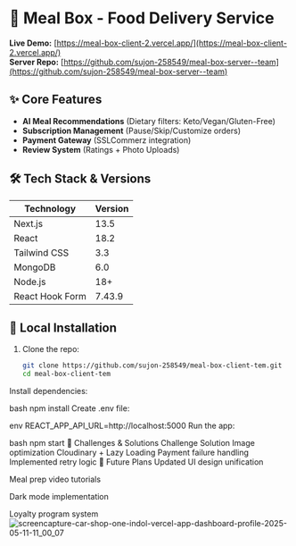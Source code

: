 # 🍱 Meal Box - Food Delivery Service  

**Live Demo:** [https://meal-box-client-2.vercel.app/](https://meal-box-client-2.vercel.app/)  
**Server Repo:** [https://github.com/sujon-258549/meal-box-server--team](https://github.com/sujon-258549/meal-box-server--team)  

## ✨ Core Features  
- **AI Meal Recommendations** (Dietary filters: Keto/Vegan/Gluten-Free)  
- **Subscription Management** (Pause/Skip/Customize orders)  
- **Payment Gateway** (SSLCommerz integration)  
- **Review System** (Ratings + Photo Uploads)  

## 🛠 Tech Stack & Versions  
| Technology       | Version       |
|------------------|---------------|
| Next.js          | 13.5          |
| React            | 18.2          |
| Tailwind CSS     | 3.3           |
| MongoDB          | 6.0           |
| Node.js          | 18+           |
| React Hook Form  | 7.43.9        |

## 🚀 Local Installation  
1. Clone the repo:  
   ```bash
   git clone https://github.com/sujon-258549/meal-box-client-tem.git
   cd meal-box-client-tem
Install dependencies:

bash
npm install
Create .env file:

env
REACT_APP_API_URL=http://localhost:5000
Run the app:

bash
npm start
🧗 Challenges & Solutions
Challenge	Solution
Image optimization	Cloudinary + Lazy Loading
Payment failure handling	Implemented retry logic
🔮 Future Plans
Updated UI design unification


Meal prep video tutorials

Dark mode implementation

Loyalty program system
![screencapture-car-shop-one-indol-vercel-app-dashboard-profile-2025-05-11-11_00_07](https://github.com/user-attachments/assets/22d98adb-4b84-4e0a-9de9-dc504d1e9eee)
